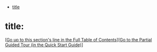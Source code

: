 * <a id="Xh" href="#X">title</a>

# <span id="X"></span> title:



[<a href="#Xh">Go up to this section's line in the Full Table of Contents</a>][<a href="#qq">Go to the Partial Guided Tour (in the Quick Start Guide)</a>]